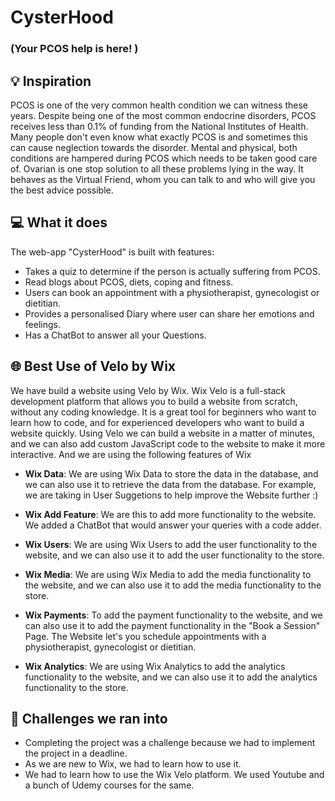 # CysterHood 
### (Your PCOS help is here! )
## 💡 Inspiration
PCOS is one of the very common health condition we can witness these years. Despite being one of the most common endocrine disorders, PCOS receives less than 0.1% of funding from the National Institutes of Health. Many people don't even know what exactly PCOS is and sometimes this can cause neglection towards the disorder. Mental and physical, both conditions are hampered during PCOS which needs to be taken good care of.
Ovarian is one stop solution to all these problems lying in the way. It behaves as the Virtual Friend, whom you can talk to and who will give you the best advice possible. 


## 💻 What it does

The web-app "CysterHood" is built with features:

- Takes a quiz to determine if the person is actually suffering from PCOS.
- Read blogs about PCOS, diets, coping and fitness.
- Users can book an appointment with a physiotherapist, gynecologist or dietitian.
- Provides a personalised Diary where user can share her emotions and feelings.
- Has a ChatBot to answer all your Questions.

## 🌐 Best Use of Velo by Wix

We have build a website using Velo by Wix. Wix Velo is a full-stack development platform that allows you to build a website from scratch, without any coding knowledge. It is a great tool for beginners who want to learn how to code, and for experienced developers who want to build a website quickly. Using Velo we can build a website in a matter of minutes, and we can also add custom JavaScript code to the website to make it more interactive. And we are using the following features of Wix

- **Wix Data**: We are using Wix Data to store the data in the database, and we can also use it to retrieve the data from the database.
For example, we are taking in User Suggetions to help improve the Website further :)

- **Wix Add Feature**: We are this to add more functionality to the website.
We added a ChatBot that would answer your queries with a code adder. 

- **Wix Users**: We are using Wix Users to add the user functionality to the website, and we can also use it to add the user functionality to the store.
- **Wix Media**: We are using Wix Media to add the media functionality to the website, and we can also use it to add the media functionality to the store.

- **Wix Payments**: To add the payment functionality to the website, and we can also use it to add the payment functionality in the "Book a Session" Page. The Website let's you schedule appointments with a physiotherapist, gynecologist or dietitian. 

- **Wix Analytics**: We are using Wix Analytics to add the analytics functionality to the website, and we can also use it to add the analytics functionality to the store.

## 🧠 Challenges we ran into

- Completing the project was a challenge because we had to implement the project in a deadline.
- As we are new to Wix, we had to learn how to use it.
- We had to learn how to use the Wix Velo platform. We used Youtube and a bunch of Udemy courses for the same.
